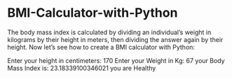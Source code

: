 # BMI-Calculator-with-Python
The body mass index is calculated by dividing an individual’s weight in kilograms by their height in meters, then dividing the answer again by their height. Now let’s see how to create a BMI calculator with Python:


Enter your height in centimeters: 170
Enter your Weight in Kg: 67
your Body Mass Index is: 23.18339100346021
you are Healthy
